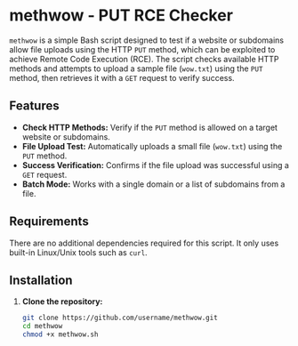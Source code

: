 # methwow - PUT RCE Checker

`methwow` is a simple Bash script designed to test if a website or subdomains allow file uploads using the HTTP `PUT` method, which can be exploited to achieve Remote Code Execution (RCE). The script checks available HTTP methods and attempts to upload a sample file (`wow.txt`) using the `PUT` method, then retrieves it with a `GET` request to verify success.

## Features

- **Check HTTP Methods:** Verify if the `PUT` method is allowed on a target website or subdomains.
- **File Upload Test:** Automatically uploads a small file (`wow.txt`) using the `PUT` method.
- **Success Verification:** Confirms if the file upload was successful using a `GET` request.
- **Batch Mode:** Works with a single domain or a list of subdomains from a file.

## Requirements

There are no additional dependencies required for this script. It only uses built-in Linux/Unix tools such as `curl`.

## Installation

1. **Clone the repository:**

   ```bash
   git clone https://github.com/username/methwow.git
   cd methwow
   chmod +x methwow.sh

